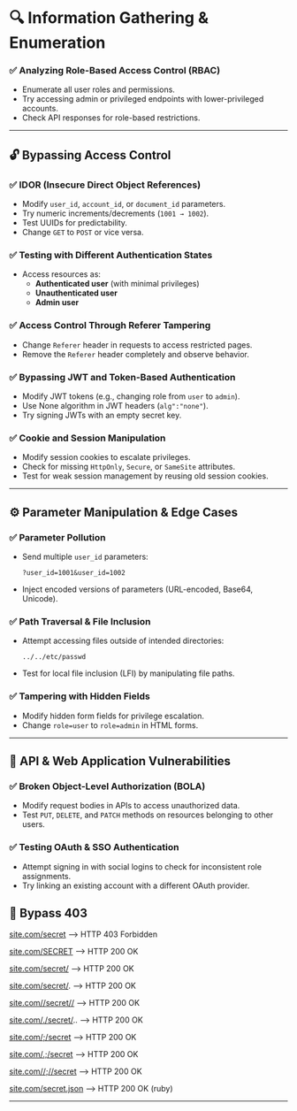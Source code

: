 # **🔍 Information Gathering & Enumeration**

### ✅ **Analyzing Role-Based Access Control (RBAC)**

- Enumerate all user roles and permissions.
- Try accessing admin or privileged endpoints with lower-privileged accounts.
- Check API responses for role-based restrictions.

---

## **🔓 Bypassing Access Control**

### ✅ **IDOR (Insecure Direct Object References)**

- Modify `user_id`, `account_id`, or `document_id` parameters.
- Try numeric increments/decrements (`1001 → 1002`).
- Test UUIDs for predictability.
- Change `GET` to `POST` or vice versa.

### ✅ **Testing with Different Authentication States**

- Access resources as:
    - **Authenticated user** (with minimal privileges)
    - **Unauthenticated user**
    - **Admin user**

### ✅ **Access Control Through Referer Tampering**

- Change `Referer` header in requests to access restricted pages.
- Remove the `Referer` header completely and observe behavior.

### ✅ **Bypassing JWT and Token-Based Authentication**

- Modify JWT tokens (e.g., changing role from `user` to `admin`).
- Use None algorithm in JWT headers (`alg":"none"`).
- Try signing JWTs with an empty secret key.

### ✅ **Cookie and Session Manipulation**

- Modify session cookies to escalate privileges.
- Check for missing `HttpOnly`, `Secure`, or `SameSite` attributes.
- Test for weak session management by reusing old session cookies.

---

## **⚙️ Parameter Manipulation & Edge Cases**

### ✅ **Parameter Pollution**

- Send multiple `user_id` parameters:
    
    ```
    ?user_id=1001&user_id=1002
    
    ```
    
- Inject encoded versions of parameters (URL-encoded, Base64, Unicode).
    

### ✅ **Path Traversal & File Inclusion**

- Attempt accessing files outside of intended directories:
    
    ```
    ../../etc/passwd
    
    ```
    
- Test for local file inclusion (LFI) by manipulating file paths.
    

### ✅ **Tampering with Hidden Fields**

- Modify hidden form fields for privilege escalation.
- Change `role=user` to `role=admin` in HTML forms.

---

## **🔑 API & Web Application Vulnerabilities**

### ✅ **Broken Object-Level Authorization (BOLA)**

- Modify request bodies in APIs to access unauthorized data.
- Test `PUT`, `DELETE`, and `PATCH` methods on resources belonging to other users.

### ✅ **Testing OAuth & SSO Authentication**

- Attempt signing in with social logins to check for inconsistent role assignments.
- Try linking an existing account with a different OAuth provider.

## **🔑 Bypass 403**

[site.com/secret](http://site.com/secret) –> HTTP 403 Forbidden

[site.com/SECRET](http://site.com/SECRET) –> HTTP 200 OK

[site.com/secret/](http://site.com/secret/) –> HTTP 200 OK

[site.com/secret/](http://site.com/secret/). –> HTTP 200 OK

[site.com//secret//](http://site.com//secret//) –> HTTP 200 OK

[site.com/./secret/](http://site.com/./secret/).. –> HTTP 200 OK

[site.com/;/secret](http://site.com/;/secret) –> HTTP 200 OK

[site.com/.;/secret](http://site.com/.;/secret) –> HTTP 200 OK

[site.com//;//secret](http://site.com//;//secret) –> HTTP 200 OK

[site.com/secret.json](http://site.com/secret.json) –> HTTP 200 OK (ruby)

---